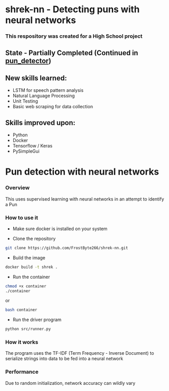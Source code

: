# shrek-nn - Detecting puns with neural networks
### This respository was created for a High School project
## State - Partially Completed (Continued in [pun_detector](https://github.com/FrostByte266/pun_detector))
## New skills learned:
* LSTM for speech pattern analysis
* Natural Language Processing
* Unit Testing
* Basic web scraping for data collection
## Skills improved upon:
* Python
* Docker
* Tensorflow / Keras
* PySimpleGui

# Pun detection with neural networks

### Overview

This uses supervised learning with neural networks in an attempt to identify a Pun

### How to use it

* Make sure docker is installed on your system

* Clone the repository
```bash
git clone https://github.com/FrostByte266/shrek-nn.git
```
* Build the image
```bash
docker build -t shrek .
```

* Run the container
```bash
chmod +x container
./container
```
or
```bash
bash container
```
* Run the driver program
```bash
python src/runner.py
```

### How it works

The program uses the TF-IDF (Term Frequency - Inverse Document) to serialize strings into data to be fed into a neural network

### Performance

Due to random initialization, network accuracy can wildly vary
